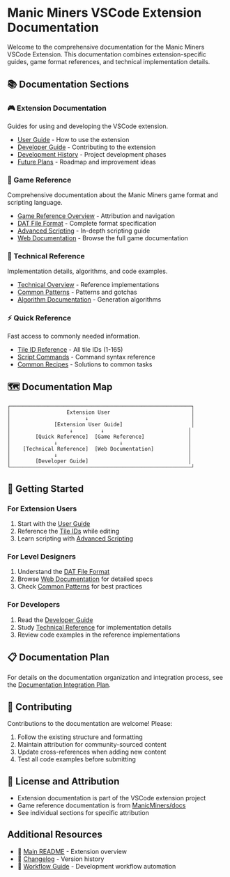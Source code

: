 # Manic Miners VSCode Extension Documentation

Welcome to the comprehensive documentation for the Manic Miners VSCode Extension. This documentation combines extension-specific guides, game format references, and technical implementation details.

## 📚 Documentation Sections

### 🎮 Extension Documentation
Guides for using and developing the VSCode extension.
- [User Guide](extension/USER_GUIDE.md) - How to use the extension
- [Developer Guide](extension/DEVELOPER_GUIDE.md) - Contributing to the extension
- [Development History](extension/DEVELOPMENT_PHASES.md) - Project development phases
- [Future Plans](extension/IMPROVEMENT_PLAN.md) - Roadmap and improvement ideas

### 🎯 Game Reference
Comprehensive documentation about the Manic Miners game format and scripting language.
- [Game Reference Overview](game-reference/README.md) - Attribution and navigation
- [DAT File Format](DAT_FORMAT.md) - Complete format specification
- [Advanced Scripting](ADVANCED_SCRIPTING.md) - In-depth scripting guide
- [Web Documentation](web-docs/index.html) - Browse the full game documentation

### 🔧 Technical Reference
Implementation details, algorithms, and code examples.
- [Technical Overview](technical-reference/README.md) - Reference implementations
- [Common Patterns](technical-reference/common-patterns.md) - Patterns and gotchas
- [Algorithm Documentation](technical-reference/algorithms/) - Generation algorithms

### ⚡ Quick Reference
Fast access to commonly needed information.
- [Tile ID Reference](game-reference/format/tile-reference.md) - All tile IDs (1-165)
- [Script Commands](quick-reference/script-commands.md) - Command syntax reference
- [Common Recipes](quick-reference/common-recipes.md) - Solutions to common tasks

## 🗺️ Documentation Map

```
┌──────────────────────────────────────────────────────────┐
│                  Extension User                          │
│                        ↓                                 │
│              [Extension User Guide]                      │
│                   ↓         ↓                           │
│        [Quick Reference]  [Game Reference]              │
│              ↓                    ↓                     │
│    [Technical Reference]  [Web Documentation]           │
│              ↓                                          │
│        [Developer Guide]                                │
└──────────────────────────────────────────────────────────┘
```

## 🚀 Getting Started

### For Extension Users
1. Start with the [User Guide](extension/USER_GUIDE.md)
2. Reference the [Tile IDs](game-reference/format/tile-reference.md) while editing
3. Learn scripting with [Advanced Scripting](ADVANCED_SCRIPTING.md)

### For Level Designers
1. Understand the [DAT File Format](DAT_FORMAT.md)
2. Browse [Web Documentation](web-docs/index.html) for detailed specs
3. Check [Common Patterns](technical-reference/common-patterns.md) for best practices

### For Developers
1. Read the [Developer Guide](extension/DEVELOPER_GUIDE.md)
2. Study [Technical Reference](technical-reference/README.md) for implementation details
3. Review code examples in the reference implementations

## 📋 Documentation Plan

For details on the documentation organization and integration process, see the [Documentation Integration Plan](DOCUMENTATION_INTEGRATION_PLAN.md).

## 🤝 Contributing

Contributions to the documentation are welcome! Please:
1. Follow the existing structure and formatting
2. Maintain attribution for community-sourced content
3. Update cross-references when adding new content
4. Test all code examples before submitting

## 📄 License and Attribution

- Extension documentation is part of the VSCode extension project
- Game reference documentation is from [ManicMiners/docs](https://github.com/ManicMiners/docs)
- See individual sections for specific attribution

## Additional Resources
- 📝 [Main README](../README.md) - Extension overview
- 📜 [Changelog](../CHANGELOG.md) - Version history
- 🚀 [Workflow Guide](../CLAUDE.md) - Development workflow automation